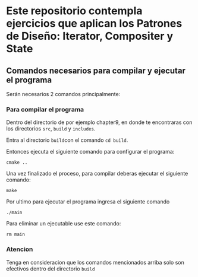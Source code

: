 # Este repositorio contempla ejercicios que aplican los Patrones de Diseño: Iterator, Compositer y State

## Comandos necesarios para compilar y ejecutar el programa
Serán necesarios 2 comandos principalmente:
### Para compilar el programa
Dentro del directorio de por ejemplo chapter9, en donde te encontraras con los directorios `src`, `build` y `includes`.

Entra al directorio `build`con el comando `cd build`.

Entonces ejecuta el siguiente comando para configurar el programa:
```
cmake ..
```

Una vez finalizado el proceso, para compilar deberas ejecutar el siguiente comando:
```
make
```

Por ultimo para ejecutar el programa ingresa el siguiente comando
```
./main
```

Para eliminar un ejecutable use este comando:
```
rm main
```
### Atencion
Tenga en consideracion que los comandos mencionados arriba solo son efectivos dentro del directorio `build`